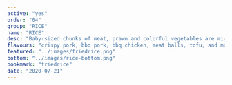 ```yaml
---
active: "yes"
order: "04"
group: "RICE"
name: "RICE"
desc: "Baby-sized chunks of meat, prawn and colorful vegetables are mixed with soy and fish sauce in a wok."
flavours: "crispy pork, bbq pork, bbq chicken, meat balls, tofu, and more..."
featured: "../images/friedrice.png"
bottom: "../images/rice-bottom.png"
bookmark: "friedrice"
date: "2020-07-21"
---
```

